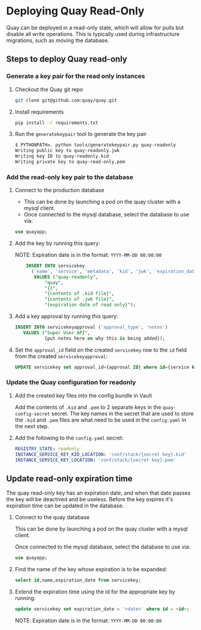 # Deploying Quay Read-Only

Quay can be deployed in a read-only state, which will allow for pulls but disable all write operations. This is typically used during infrastructure migrations, such as moving the database.

## Steps to deploy Quay read-only

### Generate a key pair for the read only instances

1. Checkout the Quay git repo

    ```sh
    git clone git@github.com:quay/quay.git
    ```

1. Install requirements

    ```sh
    pip install -r requirements.txt
    ```

1. Run the `generatekeypair` tool to generate the key pair

    ```sh
    $ PYTHONPATH=. python tools/generatekeypair.py quay-readonly
    Writing public key to quay-readonly.jwk
    Writing key ID to quay-readonly.kid
    Writing private key to quay-read-only.pem
    ```

### Add the read-only key pair to the database

1. Connect to the production database

   - This can be done by launching a pod on the quay cluster with a mysql client.
   - Once connected to the mysql database, select the database to use via:

   ```sql
   use quayapp;
   ```

1. Add the key by running this query:

    NOTE: Expiration date is in the format: `YYYY-MM-DD 00:00:00`

    ```sql
        INSERT INTO servicekey 
          ('name', 'service', 'metadata', 'kid', 'jwk', 'expiration_date')
           VALUES ("quay-readonly",
               "quay",
               "{}",
               "{contents of .kid file}",
               "{contents of .jwk file}",
               "{expiration date of read only}");
    ```

1. Add a key approval by running this query:

    ```sql
    INSERT INTO servicekeyapproval ('approval_type', 'notes')
       VALUES ("Super User API",
               {put notes here on why this is being added});
    ```

1. Set the `approval_id` field on the created `servicekey` row to the `id` field from the created `servicekeyapproval`:

    ```sql
    UPDATE servicekey set approval_id={approval ID} where id={service key id}
    ```

### Update the Quay configuration for readonly

1. Add the created key files into the config bundle in Vault

    Add the contents of `.kid` and `.pem` to 2 separate keys in the `quay-config-secret` secret.  The key names in the secret that are used to store the `.kid` and `.pem` files are what need to be used in the `config.yaml` in the next step.

1. Add the following to the `config.yaml` secret:

    ```yaml
    REGISTRY_STATE: readonly
    INSTANCE_SERVICE_KEY_KID_LOCATION: 'conf/stack/{secret key}.kid'
    INSTANCE_SERVICE_KEY_LOCATION: 'conf/stack/{secret key}.pem'
    ```

## Update read-only expiration time

The quay read-only key has an expiration date, and when that date passes the key will be deactived and be useless.  Before the key expires it's expiration time can be updated in the database.

1. Connect to the quay database

    This can be done by launching a pod on the quay cluster with a mysql client.

   Once connected to the mysql database, select the database to use via:

    ```sql
    use quayapp;
    ```

1. Find the name of the key whose expiration is to be expanded:

    ```sql
    select id,name,expiration_date from servicekey;
    ```

1. Extend the expiration time using the id for the appropriate key by running:

    ```sql
    update servicekey set expiration_date = '<date>' where id = <id>;
    ```

    NOTE: Expiration date is in the format: `YYYY-MM-DD 00:00:00`
